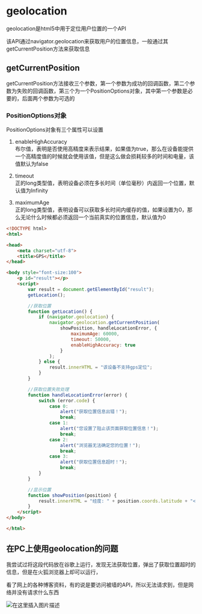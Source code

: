# geolocation

geolocation是html5中用于定位用户位置的一个API

该API通过navigator.geolocation来获取用户的位置信息，一般通过其getCurrentPosition方法来获取信息

## getCurrentPosition
getCurrentPosition方法接收三个参数，第一个参数为成功的回调函数，第二个参数为失败的回调函数，第三个为一个PositionOptions对象，其中第一个参数是必要的，后面两个参数为可选的

### PositionOptions对象
PositionOptions对象有三个属性可以设置

1. enableHighAccuracy  
布尔值，表明是否使用高精度来表示结果，如果值为true，那么在设备能提供一个高精度值的时候就会使用该值，但是这么做会损耗较多的时间和电量，该值默认为false

2. timeout  
正的long类型值，表明设备必须在多长时间（单位毫秒）内返回一个位置，默认值为Infinity

3. maximumAge  
正的long类型值，表明设备可以获取多长时间内缓存的值，如果设置为0，那么无论什么时候都必须返回一个当前真实的位置信息，默认值为0


```html
<!DOCTYPE html>
<html>

<head>
    <meta charset="utf-8">
    <title>GPS</title>
</head>

<body style="font-size:100">
    <p id="result"></p>
    <script>
        var result = document.getElementById("result");
        getLocation();

        //获取位置
        function getLocation() {
            if (navigator.geolocation) {
                navigator.geolocation.getCurrentPosition(
                    showPosition, handleLocationError, {
                        maximumAge: 60000,
                        timeout: 50000,
                        enableHighAccuracy: true
                    }
                );
            } else {
                result.innerHTML = "该设备不支持gps定位";
            }
        }

        //获取位置失败处理
        function handleLocationError(error) {
            switch (error.code) {
                case 0:
                    alert("获取位置信息出错！");
                    break;
                case 1:
                    alert("您设置了阻止该页面获取位置信息！");
                    break;
                case 2:
                    alert("浏览器无法确定您的位置！");
                    break;
                case 3:
                    alert("获取位置信息超时！");
                    break;
            }
        }

        //显示位置
        function showPosition(position) {
            result.innerHTML = "经度: " + position.coords.latitude + "<br>纬度: " + position.coords.longitude;
        }
    </script>
</body>

</html>
```

## 在PC上使用geolocation的问题

我尝试过将这段代码放在谷歌上运行，发现无法获取位置，弹出了获取位置超时的信息，但是在火狐浏览器上却可以运行，

看了网上的各种博客资料，有的说是要访问被墙的API，所以无法请求到，但是网络并没有请求什么东西

![在这里插入图片描述](https://img-blog.csdnimg.cn/20191013193216371.png?x-oss-process=image/watermark,type_ZmFuZ3poZW5naGVpdGk,shadow_10,text_aHR0cHM6Ly9ibG9nLmNzZG4ubmV0L3plbXByb2dyYW0=,size_16,color_FFFFFF,t_70)